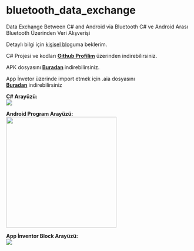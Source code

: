 # bluetooth_data_exchange
Data Exchange Between C# and Android via Bluetooth
C# ve Android Arası Bluetooth Üzerinden Veri Alışverişi

Detaylı bilgi için <a target="_blank" href="https://www.muminkoykiran.com/blog/2016/12/c-android-arasi-bluetooth-veri-alisverisi/">kişisel blog</a>uma beklerim.

C# Projesi ve kodları <a href="https://github.com/muminkoykiran/bluetooth_data_exchange"><strong>Github Profilim</strong></a> üzerinden indirebilirsiniz.

APK dosyasını <strong><a href="https://www.muminkoykiran.com/blog/wp-content/uploads/2016/12/CsharpAndroidArasiBluetoothVeriAlisverisi-apk.zip">Buradan</a> </strong>indirebilirsiniz.

App İnvetor üzerinde import etmek için .aia dosyasını <strong><a href="https://www.muminkoykiran.com/blog/wp-content/uploads/2016/12/CsharpAndroidArasiBluetoothVeriAlisverisi-aia.zip">Buradan</a></strong> indirebilirsiniz

<strong>C# Arayüzü:</strong><br />
<a href="https://www.muminkoykiran.com/blog/wp-content/uploads/2016/12/C-Android-Arası-Bluetooth-Veri-Alışverişi-C-Arayüzü.png"><img src="https://www.muminkoykiran.com/blog/wp-content/uploads/2016/12/C-Android-Arası-Bluetooth-Veri-Alışverişi-C-Arayüzü.png"/></a>

<strong>Android Program Arayüzü:</strong><br />
<a href="https://www.muminkoykiran.com/blog/wp-content/uploads/2016/12/C-Android-Arası-Bluetooth-Veri-Alışverişi-Android-Arayüzü.png"><img src="https://www.muminkoykiran.com/blog/wp-content/uploads/2016/12/C-Android-Arası-Bluetooth-Veri-Alışverişi-Android-Arayüzü.png" width="300" /></a>

<strong>App İnventor Block Arayüzü:</strong><br />
<a href="https://www.muminkoykiran.com/blog/wp-content/uploads/2016/12/C-Android-Arası-Bluetooth-Veri-Alışverişi-App-İnventor-Blok.png"><img src="https://www.muminkoykiran.com/blog/wp-content/uploads/2016/12/C-Android-Arası-Bluetooth-Veri-Alışverişi-App-İnventor-Blok.png" /></a>
